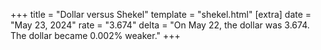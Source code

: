+++
title = "Dollar versus Shekel"
template = "shekel.html"
[extra]
date = "May 23, 2024"
rate = "3.674"
delta = "On May 22, the dollar was 3.674. The dollar became 0.002% weaker."
+++

